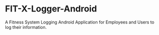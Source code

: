 # FIT-X-Logger-Android
A Fitness System Logging Android Application for Employees and Users to log their information.

